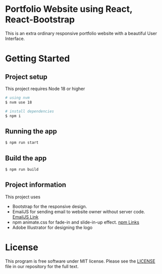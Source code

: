 # Portfolio Website using React, React-Bootstrap

This is an extra ordinary responsive portfolio website with a beautiful User Interface.

# Getting Started

## Project setup

This project requires Node 18 or higher

```sh
# using nvm
$ nvm use 18

# install dependencies
$ npm i
```

## Running the app

```sh
$ npm run start
```

## Build the app

```sh
$ npm run build
```

## Project information

This project uses

- Bootstrap for the responsive design.
- EmailJS for sending email to website owner without server code. [EmailJS Link](https://www.emailjs.com/)
- npm animate.css for fade-in and slide-in-up effect. [npm Links](https://www.npmjs.com/package/animate.css?activeTab=versions)
- Adobe Illustrator for designing the logo

# License

This program is free software under MIT license. Please see the [LICENSE](LICENSE) file in our repository for the full text.
